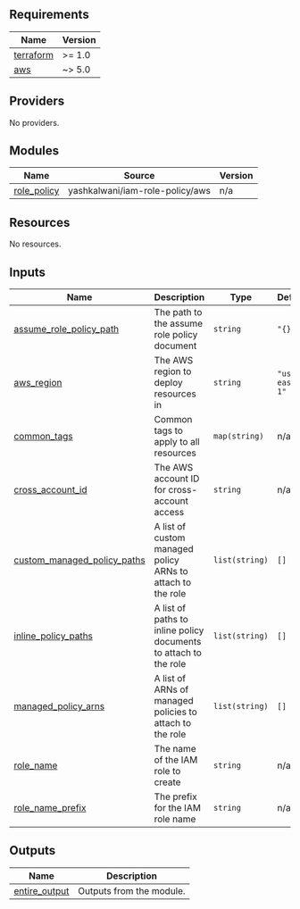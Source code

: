 <!-- BEGIN_TF_DOCS -->
## Requirements

| Name | Version |
|------|---------|
| <a name="requirement_terraform"></a> [terraform](#requirement\_terraform) | >= 1.0 |
| <a name="requirement_aws"></a> [aws](#requirement\_aws) | ~> 5.0 |

## Providers

No providers.

## Modules

| Name | Source | Version |
|------|--------|---------|
| <a name="module_role_policy"></a> [role\_policy](#module\_role\_policy) | yashkalwani/iam-role-policy/aws | n/a |

## Resources

No resources.

## Inputs

| Name | Description | Type | Default | Required |
|------|-------------|------|---------|:--------:|
| <a name="input_assume_role_policy_path"></a> [assume\_role\_policy\_path](#input\_assume\_role\_policy\_path) | The path to the assume role policy document | `string` | `"{}"` | no |
| <a name="input_aws_region"></a> [aws\_region](#input\_aws\_region) | The AWS region to deploy resources in | `string` | `"us-east-1"` | no |
| <a name="input_common_tags"></a> [common\_tags](#input\_common\_tags) | Common tags to apply to all resources | `map(string)` | n/a | yes |
| <a name="input_cross_account_id"></a> [cross\_account\_id](#input\_cross\_account\_id) | The AWS account ID for cross-account access | `string` | n/a | yes |
| <a name="input_custom_managed_policy_paths"></a> [custom\_managed\_policy\_paths](#input\_custom\_managed\_policy\_paths) | A list of custom managed policy ARNs to attach to the role | `list(string)` | `[]` | no |
| <a name="input_inline_policy_paths"></a> [inline\_policy\_paths](#input\_inline\_policy\_paths) | A list of paths to inline policy documents to attach to the role | `list(string)` | `[]` | no |
| <a name="input_managed_policy_arns"></a> [managed\_policy\_arns](#input\_managed\_policy\_arns) | A list of ARNs of managed policies to attach to the role | `list(string)` | `[]` | no |
| <a name="input_role_name"></a> [role\_name](#input\_role\_name) | The name of the IAM role to create | `string` | n/a | yes |
| <a name="input_role_name_prefix"></a> [role\_name\_prefix](#input\_role\_name\_prefix) | The prefix for the IAM role name | `string` | n/a | yes |

## Outputs

| Name | Description |
|------|-------------|
| <a name="output_entire_output"></a> [entire\_output](#output\_entire\_output) | Outputs from the module. |
<!-- END_TF_DOCS -->